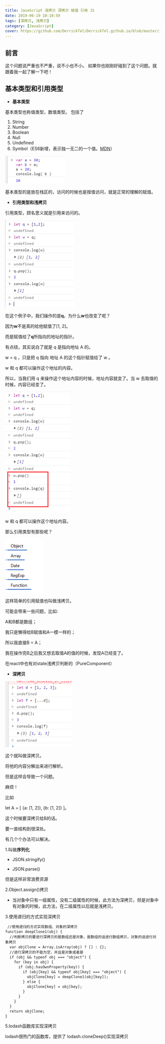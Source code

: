```yaml
---
title: JavaScript 浅拷贝 深拷贝 赋值 引用 JS
date: 2019-06-19 10:10:59
tags: [深拷贝, 浅拷贝]
category: [JavaScript]
cover: https://github.com/DerrickTel/DerrickTel.github.io/blob/master/img/cover/JavaScript.png?raw=true
---
```


## 前言
这个问题说严重也不严重，说不小也不小。
如果你也刚刚好碰到了这个问题。就跟着我一起了解一下吧！

## 基本类型和引用类型

 

 - **基本类型**

基本类型也称值类型，数值类型。
包括了

  1. String
 2. Number
 3. Boolean
 4. Null
 5. Undefined
 6. Symbol（ES6新增，表示独一无二的一个值。[MDN](https://developer.mozilla.org/zh-CN/docs/Web/JavaScript/Reference/Global_Objects/Symbol)）


![在这里插入图片描述](https://github.com/DerrickTel/DerrickTel.github.io/blob/master/img/JavaScript%20%E6%B5%85%E6%8B%B7%E8%B4%9D%20%E6%B7%B1%E6%8B%B7%E8%B4%9D%20%E8%B5%8B%E5%80%BC%20%E5%BC%95%E7%94%A8%20JS/20190428204522836.png?raw=true)

基本类型的是放在栈区的，访问的时候也是按值访问，就是正常的理解的赋值。

 - **引用类型和浅拷贝**


引用类型，顾名思义就是引用来访问的。

![在这里插入图片描述](https://github.com/DerrickTel/DerrickTel.github.io/blob/master/img/JavaScript%20%E6%B5%85%E6%8B%B7%E8%B4%9D%20%E6%B7%B1%E6%8B%B7%E8%B4%9D%20%E8%B5%8B%E5%80%BC%20%E5%BC%95%E7%94%A8%20JS/20190428204904611.png?raw=true)

在这个例子中，我们操作的是**q**。为什么**w**也改变了呢？

因为**w**不是真的给他赋值了[1, 2]。

而是赋值给了**q**所指向的地址的指针。

有点绕，其实说白了就是 q 是指向地址 A 的。

w = q ，只是把 q 指向 地址 A 的这个指针赋值给了 w 。

w 和 q 都可以操作这个地址的内容。

所以，当我们用 q 来操作这个地址内容的时候，地址内容就变了。当 w 去取值的时候，内容已经变了。


![在这里插入图片描述](https://github.com/DerrickTel/DerrickTel.github.io/blob/master/img/JavaScript%20%E6%B5%85%E6%8B%B7%E8%B4%9D%20%E6%B7%B1%E6%8B%B7%E8%B4%9D%20%E8%B5%8B%E5%80%BC%20%E5%BC%95%E7%94%A8%20JS/20190428205243797.png?raw=true)


w 和 q 都可以操作这个地址内容。

那么引用类型有那些呢？



![在这里插入图片描述](https://github.com/DerrickTel/DerrickTel.github.io/blob/master/img/JavaScript%20%E6%B5%85%E6%8B%B7%E8%B4%9D%20%E6%B7%B1%E6%8B%B7%E8%B4%9D%20%E8%B5%8B%E5%80%BC%20%E5%BC%95%E7%94%A8%20JS/20190428205350562.png?raw=true)

这样简单的引用赋值也叫做浅拷贝。

可能会带来一些问题，比如:

A和B都是数组；

我只是懒得给B赋值和A一模一样的；

所以我直接B = A；

我在操作完B之后我又想去取值A的值的时候，发现A已经变了。

在react中也有对state浅拷贝判断的（PureComponent）


 - **深拷贝**

 ![在这里插入图片描述](https://github.com/DerrickTel/DerrickTel.github.io/blob/master/img/JavaScript%20%E6%B5%85%E6%8B%B7%E8%B4%9D%20%E6%B7%B1%E6%8B%B7%E8%B4%9D%20%E8%B5%8B%E5%80%BC%20%E5%BC%95%E7%94%A8%20JS/20190428205853748.png?raw=true)

这个就叫做深拷贝。

将他的内容分解出来进行解析。

但是这样会导致一个问题。

麻烦！

比如

let A = [ {a: [1, 2]}, {b: [1, 2]} ]。

这个时候要深拷贝给B的话。

要一直结构到很深处。

有几个个办法可以解决。

1.叫做**序列化**

 - JSON.stringify()

 - JSON.parse()

 但是这样非常浪费资源

2.Object.assign()拷贝

 - 当对象中只有一级属性，没有二级属性的时候，此方法为深拷贝，但是对象中有对象的时候，此方法，在二级属性以后就是浅拷贝。

 3.使用递归的方式实现深拷贝

```
 //使用递归的方式实现数组、对象的深拷贝
function deepClone1(obj) {
  //判断拷贝的要进行深拷贝的是数组还是对象，是数组的话进行数组拷贝，对象的话进行对象拷贝
  var objClone = Array.isArray(obj) ? [] : {};
  //进行深拷贝的不能为空，并且是对象或者是
  if (obj && typeof obj === "object") {
    for (key in obj) {
      if (obj.hasOwnProperty(key)) {
        if (obj[key] && typeof obj[key] === "object") {
          objClone[key] = deepClone1(obj[key]);
        } else {
          objClone[key] = obj[key];
        }
      }
    }
  }
  return objClone;
}
```

5.lodash函数库实现深拷贝

lodash很热门的函数库，提供了 lodash.cloneDeep()实现深拷贝
